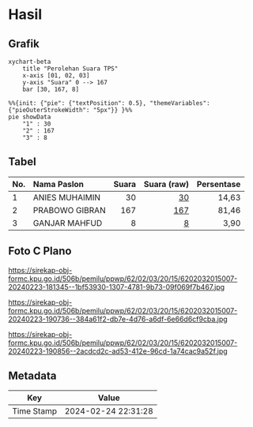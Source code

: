 # Hasil

## Grafik

```mermaid
xychart-beta
    title "Perolehan Suara TPS"
    x-axis [01, 02, 03]
    y-axis "Suara" 0 --> 167
    bar [30, 167, 8]
```

```mermaid
%%{init: {"pie": {"textPosition": 0.5}, "themeVariables": {"pieOuterStrokeWidth": "5px"}} }%%
pie showData
    "1" : 30
    "2" : 167
    "3" : 8
```

## Tabel

| No. | Nama Paslon    | Suara | Suara (raw) | Persentase |
|:--- |:-------------- | -----:| -----------:| ----------:|
| 1   | ANIES MUHAIMIN | 30    | [30][p-1]   | 14,63      |
| 2   | PRABOWO GIBRAN | 167   | [167][p-2]  | 81,46      |
| 3   | GANJAR MAHFUD  | 8     | [8][p-3]    | 3,90       |


[p-1]: https://github.com/gigit-pemilu/pemilu-2024-62-kalimantan-tengah/blob/main/pilpres/hitung-suara/sub/62-kalimantan-tengah/sub/02-kotawaringin-timur/sub/03-mentaya-hulu/sub/2015-tanjung-jariangau/sub/007-tps/sub/paslon-1.txt
[p-2]: https://github.com/gigit-pemilu/pemilu-2024-62-kalimantan-tengah/blob/main/pilpres/hitung-suara/sub/62-kalimantan-tengah/sub/02-kotawaringin-timur/sub/03-mentaya-hulu/sub/2015-tanjung-jariangau/sub/007-tps/sub/paslon-2.txt
[p-3]: https://github.com/gigit-pemilu/pemilu-2024-62-kalimantan-tengah/blob/main/pilpres/hitung-suara/sub/62-kalimantan-tengah/sub/02-kotawaringin-timur/sub/03-mentaya-hulu/sub/2015-tanjung-jariangau/sub/007-tps/sub/paslon-3.txt

## Foto C Plano

https://sirekap-obj-formc.kpu.go.id/506b/pemilu/ppwp/62/02/03/20/15/6202032015007-20240223-181345--1bf53930-1307-4781-9b73-09f069f7b467.jpg

https://sirekap-obj-formc.kpu.go.id/506b/pemilu/ppwp/62/02/03/20/15/6202032015007-20240223-190736--384a61f2-db7e-4d76-a6df-6e66d6cf9cba.jpg

https://sirekap-obj-formc.kpu.go.id/506b/pemilu/ppwp/62/02/03/20/15/6202032015007-20240223-190856--2acdcd2c-ad53-412e-96cd-1a74cac9a52f.jpg


## Metadata

| Key        | Value               |
| ---------- | ------------------- |
| Time Stamp | 2024-02-24 22:31:28 |



